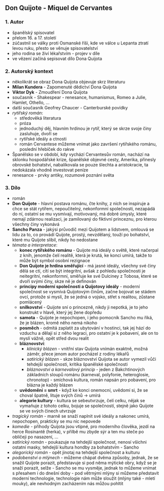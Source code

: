 ## Don Quijote - Miquel de Cervantes

### 1. Autor

- španělský spisovatel
- přelom 16. a 17. století
- zúčastnil se války proti Osmanské říši, kde ve válce u Lepanta ztratí levou ruku, přesto se věnuje spisovatelství
- jeho rodina se živí lékařstvím - projev v díle
- ve vězení začíná sepisovat dílo Dona Quijota

### 2. Autorský kontext

- několikrát se obraz Dona Quijota objevuje skrz literaturu
- **Milan Kundera** - Zapomenuté dědictví Dona Quijota
- **Viktor Dyk** - Zmoudření Dona Quijota
- současník - Shakespear - renesance, humanismus, Romeo a Julie, Hamlet, Othello, ...
- další současník Geofrey Chaucer - Canterburské povídky
- *rytířský román*:
	- středověká literatura
	- próza
	- jednoduchý děj, hlavním hrdinou je rytíř, který se skrze svoje činy zasluhuje, dvoří se
	- rytířské ideály a ctnosti
	- román Cervantese můžeme vnímat jako završení rytířského románu, poslední hřebíček do rakve
- Španělsko se v období, kdy vychází Cervantesův román, nachází na sklonku hospodářské krize, španělské objevné cesty, Amerika, přinesly obrovské bohatství, nabalíkovala se pouze šlechta a aristokracie, ta nedokázala vhodně investovat peníze
- renesance - prvky antiky, rozumové poznání světa

### 3. Dílo

- román
- **Don Quijote** - hlavní postava románu, čte knihy, z nich se inspiruje a chce se stát rytířem, nepoučitelný, nekonformní společnosti, nezapádá do ní, ostatní se mu vysmívají, motivovaný, má dobré úmysly, které nemají zdárnou realizaci, je zamilovaný do fiktivní princeznu, pro kterou všechny činy vykonává
- **Sancho Panza** - jakýsi průvodič mezi Quijotem a lidstvem, omlouvá se lidu za to, co provádí Quijote, prostý, nevzdělaný, touží po bohatství, které mu Quijote slíbil, nikdy ho nedostane
- *témata a interpretace*:
	- **konec rytířského románu** - Quijote má ideály o světě, které načerpal z knih, jenomže čelí realitě, která je krutá, ke konci umírá, takže to může být symbol osobní rezignace
	- **Don Quijote je hrdina směřující** - má jasné ideály, všechny své činy dělá se ctí, cítí se být integritní, avšak z pohledu společnosti je neitegritní, nekonformní, směřuje ke své Dulciney z Tobosa, které se dvoří svými činy, skze ně je definován
	- **principy moderní společnosti a Quijotovy ideály** - moderní společnost se vysmívá Quijotovým činům, začne bojovat se stádem ovcí, protože si myslí, že se jedná o vojsko, střet s realitou, zůstane pomlácený
	- **snílkovství** - Quijote sní o princezně, nikdy ji nepotká, je to jeho konstrukt v hlavě, který jej žene dopředu
	- **samota** - Quijote je nepochopen, i jeho pomocník Sancho mu říká, že je blázen, kromě něho nemá nikoho
	- **posměch** - odmítá zaplatit za ubytování v hostinci, tak jej hází do vzduchu a dělají si z něho legraci, pro ostatní je k pobavení, ale on to myslí vážně, opět střed dvou realit
	- **bláznovství**:
		- *klinický blázen* - vnitřní stav Quijota vnímán exaktně, možná záměr, přece jenom autor pocházel z rodiny lékařů
		- *satirický blázen* - skze bláznovství Quijota se autor vymezil vůči tehdejší společnosti, kritika španělské společnosti
		- *bláznovství a karnevalový princip* - jeden z Bakchtinových základních sloupů románu (karneval, polyfonie, heteroglosie, chronotop) - smíchová kultura, román napsán pro pobavení, pro blázna je každý blázen
	- **uvědomění = smrt** - když ke konci onemocní, uvědomí si, že se choval špatně, lituje svých činů $\rightarrow$ umírá	
	- **alegorie kultury** - kultura se sebeutvrzuje, čelí celku, nějak se vymaňuje z tohoto celku, bojuje se společností, stejně jako Quijote se ve svých činech utvrzuje
- *tragický román* - marně se snaží naplnit své ideály a nakonec umírá, nepochopen, prakticky se mu nic nepovede
- *komedie* - příhody Quijota jsou vtipné, pro moderního člověka, jezdí na herce Rosinantě (herka), v přilbě mu zbyde sýr a ten mu steče po obličeji po nasazení, ...
- *satirický román* - poukazuje na tehdejší společnost, nenosí všichni ostatní masky, tehdejší kultura hondby za bohatstvím - Sancho
- *alegorický román* - opět jinotaj na tehdejší společnost a kulturu
- *podobenství o mlýnech* - můžeme chápat dvěma způsoby, jednak, že se snažil Quijote porazit, představuje si pod něma mýtické obry, když se je snaží porazit, selže - Sancho se mu vysměje, jednak to můžeme vnímat s přesahem i do dnešní doby - pod větrnými mlýny si můžeme představit moderní technologie, technologie nám může sloužit (mlýny také - mletí mouky), ale nevhodným zacházením nás můžou pohltit